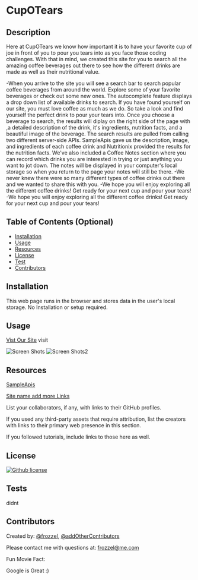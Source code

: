  
  # CupOTears
 
  ## Description
  Here at CupOTears we know how important it is to have your favorite cup of joe in front of you to pour you tears into as you face those coding challenges. With that in mind, we created this site for you to search all the amazing coffee beverages out there to see how the different drinks are made as well as their nutritional value.

  -When you arrive to the site you will see a search bar to search popular coffee beverages from around the world. Explore some of your favorite beverages or check out some new ones. The autocomplete feature displays a drop down list of available drinks to search. If you have found yourself on our site, you must love coffee as much as we do. So take a look and find yourself the perfect drink to pour your tears into. Once you choose a beverage to search, the results will diplay on the right side of the page with ,a detailed description of the drink, it's ingredients, nutrition facts, and a beautiful image of the beverage. The search results are pulled from calling two different server-side APIs. SampleApis gave us the description, image, and ingredients of each coffee drink and Nutritionix provided the results for the nutrition facts. We've also included a Coffee Notes section where you can record which drinks you are interested in trying or just anything you want to jot down. The notes will be displayed in your computer's local storage so when you return to the page your notes will still be there.
  -We never knew there were so many different types of coffee drinks out there and we wanted to share this with you.
  -We hope you will enjoy exploring all the different coffee drinks! Get ready for your next cup and pour your tears!
  -We hope you will enjoy exploring all the different coffee drinks! Get ready for your next cup and pour your tears!
  
  ## Table of Contents (Optional)
  
  - [Installation](#installation)
  - [Usage](#usage)
  - [Resources](#resources)
  - [License](#license)
  - [Test](#tests)
  - [Contributors](#contributors)
  
  ## Installation
  This web page runs in the browser and stores data in the user's local storage. No Installation or setup required.
  
  ## Usage
  [Vist Our Site](https://frozzel.github.io/CupOTears/)
  visit
  
![Screen Shots](./assets/images/YOURIMAGE.png)
![Screen Shots2](./assets/images/YOURIMAGE2.png)

  ## Resources

  [SampleApis](https://sampleapis.com/api-list/coffee)

  [Site name add more Links](https://sampleapis.com/api-list/coffee)
  
  List your collaborators, if any, with links to their GitHub profiles.

  If you used any third-party assets that require attribution, list the creators with links to their primary web presence in this section.

  If you followed tutorials, include links to those here as well. 
  
  ## License
  
  [![Github license](https://img.shields.io/badge/License-MIT-yellow.svg)](https://opensource.org/licenses/MIT)
  
  ## Tests

  didnt
  
  ## Contributors 

  Created by: [@frozzel](https://github.com/frozzel/), [@addOtherContributors](http://thereGitHub/profile)
  
  Please contact me with questions at: frozzel@me.com
  
  Fun Movie Fact: 
  
  Google is Great :)
